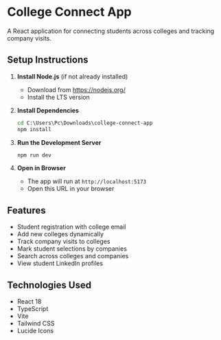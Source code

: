# College Connect App

A React application for connecting students across colleges and tracking company visits.

## Setup Instructions

1. **Install Node.js** (if not already installed)
   - Download from https://nodejs.org/
   - Install the LTS version

2. **Install Dependencies**
   ```cmd
   cd C:\Users\Pc\Downloads\college-connect-app
   npm install
   ```

3. **Run the Development Server**
   ```cmd
   npm run dev
   ```

4. **Open in Browser**
   - The app will run at `http://localhost:5173`
   - Open this URL in your browser

## Features

- Student registration with college email
- Add new colleges dynamically
- Track company visits to colleges
- Mark student selections by companies
- Search across colleges and companies
- View student LinkedIn profiles

## Technologies Used

- React 18
- TypeScript
- Vite
- Tailwind CSS
- Lucide Icons
